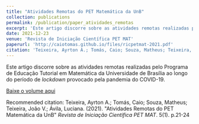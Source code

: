 ```yaml
---
title: "Atividades Remotas do PET Matemática da UnB"
collection: publications
permalink: /publication/paper_atividades_remotas
excerpt: 'Este artigo discorre sobre as atividades remotas realizadas pelo Programa de Educação Tutorial em Matemática da Universidade de Brasília ao longo do período de <i>lockdown</i> provocado pela pandemia do COVID-19.'
date: 2021-12-23
venue: 'Revista de Iniciação Científica PET MAT'
paperurl: 'http://caiotomas.github.io/files/ricpetmat-2021.pdf'
citation: 'Teixeira, Ayrton A.; Tomás, Caio; Souza, Matheus; Teixeira, João V.; Ávila, Luciana. (2021). &quot;Atividades Remotas do PET Matemática da UnB&quot; <i>Revista de Iniciação Científica PET MAT</i>. 5(1). p.21-24'
---
```

Este artigo discorre sobre as atividades remotas realizadas pelo Programa de Educação Tutorial em Matemática da Universidade de Brasília ao longo do período de <i>lockdown</i> provocado pela pandemia do COVID-19.

[Baixe o volume aqui](http://caiotomas.github.io/files/ricpetmat-2021.pdf)

Recommended citation: Teixeira, Ayrton A.; Tomás, Caio; Souza, Matheus; Teixeira, João V.; Ávila, Luciana. (2021). "Atividades Remotas do PET Matemática da UnB" <i>Revista de Iniciação Científica PET MAT</i>. 5(1). p.21-24
